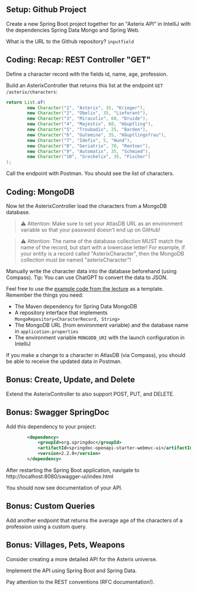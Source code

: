 ## Setup: Github Project

Create a new Spring Boot project together for an "Asterix API" in IntelliJ with the dependencies Spring Data Mongo and Spring Web.

What is the URL to the Github repository?
`inputfield`

## Coding: Recap: REST Controller "GET"

Define a character record with the fields id, name, age, profession.

Build an AsterixController that returns this list at the endpoint `GET /asterix/characters`:

```java
return List.of(
        new Character("1", "Asterix", 35, "Krieger"),
        new Character("2", "Obelix", 35, "Lieferant"),
        new Character("3", "Miraculix", 60, "Druide"),
        new Character("4", "Majestix", 60, "Häuptling"),
        new Character("5", "Troubadix", 25, "Barden"),
        new Character("6", "Gutemine", 35, "Häuptlingsfrau"),
        new Character("7", "Idefix", 5, "Hund"),
        new Character("8", "Geriatrix", 70, "Rentner"),
        new Character("9", "Automatix", 35, "Schmied"),
        new Character("10", "Grockelix", 35, "Fischer")
);
```

Call the endpoint with Postman. You should see the list of characters.

## Coding: MongoDB

Now let the AsterixController load the characters from a MongoDB database.

> ⚠️ Attention: Make sure to set your AtlasDB URL as an environment variable so that your password doesn't end up on GitHub!

> ⚠️ Attention: The name of the database collection MUST match the name of the record, but start with a lowercase letter! For example, if your entity is a record called "AsterixCharacter", then the MongoDB collection must be named "asterixCharacter"!

Manually write the character data into the database beforehand (using Compass). Tip: You can use ChatGPT to convert the data to JSON.

Feel free to use the [example code from the lecture](https://github.com/bartfastiel/spring-data) as a template. Remember the things you need:
* The Maven dependency for Spring Data MongoDB
* A repository interface that implements `MongoRepository<CharacterRecord, String>`
* The MongoDB URL (from environment variable) and the database name in `application.properties`
* The environment variable `MONGODB_URI` with the launch configuration in IntelliJ

If you make a change to a character in AtlasDB (via Compass), you should be able to receive the updated data in Postman.

## Bonus: Create, Update, and Delete

Extend the AsterixController to also support POST, PUT, and DELETE.

## Bonus: Swagger SpringDoc

Add this dependency to your project:

```xml
		<dependency>
			<groupId>org.springdoc</groupId>
			<artifactId>springdoc-openapi-starter-webmvc-ui</artifactId>
			<version>2.2.0</version>
		</dependency>
```

After restarting the Spring Boot application, navigate to http://localhost:8080/swagger-ui/index.html

You should now see documentation of your API.

## Bonus: Custom Queries

Add another endpoint that returns the average age of the characters of a profession using a custom query.

## Bonus: Villages, Pets, Weapons

Consider creating a more detailed API for the Asterix universe.

Implement the API using Spring Boot and Spring Data.

Pay attention to the REST conventions (RFC documentation!).